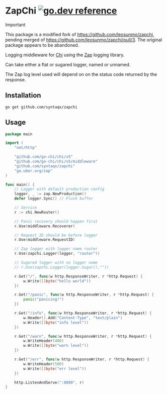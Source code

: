 # ZapChi [![go.dev reference](https://img.shields.io/badge/go.dev-reference-007d9c?logo=go&logoColor=white&style=flat-square)](https://pkg.go.dev/github.com/syntaqx/zapchi)

> [!IMPORTANT]
> This package is a modified fork of https://github.com/leosunmo/zapchi, pending
> merged of https://github.com/leosunmo/zapchi/pull/3. The original package
> appears to be abandoned.

Logging middleware for [Chi](https://github.com/go-chi/chi) using the [Zap](https://github.com/uber-go/zap) logging library.

Can take either a flat or sugared logger, named or unnamed.

The Zap log level used will depend on on the status code returned by the response.

## Installation

```
go get github.com/syntaqx/zapchi
```

## Usage
```go
package main

import (
	"net/http"

	"github.com/go-chi/chi/v5"
	"github.com/go-chi/chi/v5/middleware"
	"github.com/syntaqx/zapchi"
	"go.uber.org/zap"
)

func main() {
	// Logger with default production config
	logger, _ := zap.NewProduction()
	defer logger.Sync() // Flush buffer

	// Service
	r := chi.NewRouter()

	// Panic recovery should happen first
	r.Use(middleware.Recoverer)

	// Request ID should be before logger
	r.Use(middleware.RequestID)

	// Zap logger with logger name router
	r.Use(zapchi.Logger(logger, "router"))

	// Sugared logger with no logger name
	// r.Use(zapchi.Logger(logger.Sugar(),""))

	r.Get("/", func(w http.ResponseWriter, r *http.Request) {
		w.Write([]byte("hello world"))
	})

	r.Get("/panic", func(w http.ResponseWriter, r *http.Request) {
		panic("panicing!")
	})

	r.Get("/info", func(w http.ResponseWriter, r *http.Request) {
		w.Header().Add("Content-Type", "text/plain")
		w.Write([]byte("info level"))
	})

	r.Get("/warn", func(w http.ResponseWriter, r *http.Request) {
		w.WriteHeader(400)
		w.Write([]byte("warn level"))
	})

	r.Get("/err", func(w http.ResponseWriter, r *http.Request) {
		w.WriteHeader(500)
		w.Write([]byte("err level"))
	})

	http.ListenAndServe(":8000", r)
}
```

